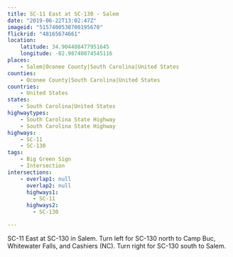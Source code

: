 ```yaml
---
title: SC-11 East at SC-130 - Salem
date: "2019-06-22T13:02:47Z"
imageid: "5157400538700195670"
flickrid: "48165674661"
location:
    latitude: 34.904488477951645
    longitude: -82.98740874545116
places:
    - Salem|Oconee County|South Carolina|United States
counties:
    - Oconee County|South Carolina|United States
countries:
    - United States
states:
    - South Carolina|United States
highwaytypes:
    - South Carolina State Highway
    - South Carolina State Highway
highways:
    - SC-11
    - SC-130
tags:
    - Big Green Sign
    - Intersection
intersections:
    - overlap1: null
      overlap2: null
      highways1:
        - SC-11
      highways2:
        - SC-130

---
```

SC-11 East at SC-130 in Salem.  Turn left for SC-130 north to Camp Buc, Whitewater Falls, and Cashiers (NC).  Turn right for SC-130 south to Salem.